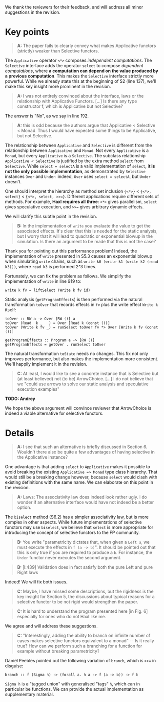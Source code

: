 We thank the reviewers for their feedback, and will address all minor suggestions in the revision.

# Key points

> **A:** The paper fails to clearly convey what makes Applicative functors (strictly) weaker than Selective functors.

The `Applicative` operator `<*>` composes *independent computations*. The `Selective` interface adds the operator `select` to compose *dependent computations*, where **a computation can depend on the value produced by a previous computation**. This makes the `Selective` interface strictly more powerful. While we already state this at the beginning of S2 (line 137), we'll make this key insight more prominent in the revision.

> **A:** I was not entirely convinced about the interface, laws or the relationship with Applicative Functors. [...] Is there any type constructor f, which is Applicative but not Selective?

The answer is "No", as we say in line 192.

> **A:** this is odd because the authors argue that Applicative < Selective < Monad. Thus I would have expected some things to be Applicative, but not Selective.

The relationship between `Applicative` and `Selective` is different from the relationship between `Applicative` and `Monad`. Not every `Applicative` is a `Monad`, but every `Applicative` is a `Selective`. The subclass relationship `Applicative < Selective` is justified by the extra method `select` from `Selective`. While `select = selectA` is a valid implementation of `select`, **it is not the only possible implementation**, as demonstrated by `Selective` instances `Over` and `Under`: indeed, `Over` uses `select = selectA`, but `Under` doesn't.

One should interpret the hierarchy as method set inclusion `{<*>}` < `{<*>, select}` < `{<*>, select, >>=}`. Different applications require different sets of methods. For example, **Haxl requires all three**: `<*>` gives parallelism, `select` gives speculative execution, and `>>=` gives arbitrary dynamic effects.

We will clarify this subtle point in the revision.

> **B:** In the implementation of `write` you evaluate the value to get the associated effects. It's clear that this is needed for the static analysis, but I worry that it will lead to quadratic or exponential blowup in the simulation. Is there an argument to be made that this is not the case?

Thank you for pointing out this performance problem! Indeed, the implementation of `write` presented in S5.3 causes an exponential blowup when simulating `write` chains, such as `write k0 (write k1 (write k2 (read k3)))`, where `read k3` is performed 2^3 times.

Fortunately, we can fix the problem as follows. We simplify the implementation of `write` in line 919 to:

```
write k fv = liftSelect (Write k fv id)
```

Static analysis (`getProgramEffects`) is then performed via the natural transformation `toOver` that records effects in `fv` plus the write effect `Write k` itself:

```
toOver :: RW a -> Over [RW ()] a
toOver (Read  k _   ) = Over [Read k (const ())]
toOver (Write k fv _) = runSelect toOver fv *> Over [Write k fv (const ())]

getProgramEffects :: Program a -> [RW ()]
getProgramEffects = getOver . runSelect toOver
```

The natural transformation `toState` needs no changes. This fix not only improves performance, but also makes the implementation more consistent. We'll happily implement it in the revision.

> **C:** At least, I would like to see a concrete instance that is Selective but (at least believed) not (to be) ArrowChoice. [...] I do not believe that we "could use arrows to solve our static analysis and speculative execution examples"

**TODO: Andrey**

We hope the above argument will convince reviewer that ArrowChoice is indeed a viable alternative for selective functors.

# Details

> **A:** I see that such an alternative is briefly discussed in Section 6. Wouldn't there also be quite a few advantages of having selective in the Applicative instance?

One advantage is that adding `select` to `Applicative` makes it possible to avoid breaking the existing `Applicative => Monad` type class hierarchy. That would still be a breaking change however, because `select` would clash with existing definitions with the same name. We can elaborate on this point in the revision.

> **A:** Laws: The associativity law does indeed look rather ugly. I do wonder if an alternative interface would have not indeed be a better option.

The `biselect` method (S6.2) has a simpler associativity law, but is more complex in other aspects. While future implementations of selective functors may use `biselect`, we believe that `select` is more appropriate for introducing the concept of selective functors to the FP community.

> **B:** You write "parametricity dictates that, when given a `Left a`, we must execute the effects in `f (a -> b)`". It should be pointed out that this is only true if you are required to produce a `b`. For instance, the `Under` functor never executes the second argument.

> **B:** [l:439] Validation does in fact satisfy both the pure Left and pure Right laws

Indeed! We will fix both issues.

> **C:** Maybe, I have missed some descriptions, but the rigidness is the key insight for Section 5, the discussions about typical reasons for a selective functor to be not rigid would strengthen the paper.

> **C:** It is hard to understand the program presented here [in Fig. 6] especially for ones who do not Haxl like me.

We agree and will address these suggestions.

> **C:** "Interestingly, adding the ability to branch on infinite number of cases makes selective functors equivalent to a monad" -- Is it really true? How can we perform such a branching for a function for example without breaking parametricity?

Daniel Peebles pointed out the following variation of `branch`, which is `>>=` in disguise:

```
branch :: f (Sigma h) -> (forall a. h a -> f (a -> b)) -> f b
```

`Sigma h` is a "tagged union" with generalised "tags" `h`, which can in particular be functions. We can provide the actual implementation as supplementary material.

